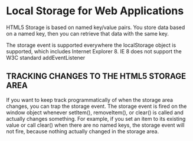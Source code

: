 # Local Storage for Web Applications

HTML5 Storage is based on named key/value pairs. You store data based on a named key, then you can retrieve that data with the same key. 

The storage event is supported everywhere the localStorage object is supported, which includes Internet Explorer 8. IE 8 does not support the W3C standard addEventListener 

## TRACKING CHANGES TO THE HTML5 STORAGE AREA

If you want to keep track programmatically of when the storage area changes, you can trap the storage event. The storage event is fired on the window object whenever setItem(), removeItem(), or clear() is called and actually changes something. For example, if you set an item to its existing value or call clear() when there are no named keys, the storage event will not fire, because nothing actually changed in the storage area.